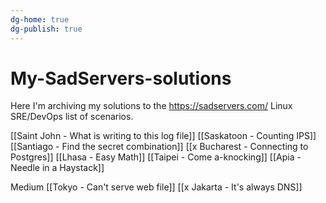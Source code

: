 ```yaml
---
dg-home: true
dg-publish: true
---
```

# My-SadServers-solutions
Here I'm archiving my solutions to the https://sadservers.com/ Linux SRE/DevOps list of scenarios.

[[Saint John - What is writing to this log file]]
[[Saskatoon - Counting IPS]]
[[Santiago - Find the secret combination]]
[[x Bucharest - Connecting to Postgres]]
[[Lhasa - Easy Math]]
[[Taipei - Come a-knocking]]
[[Apia - Needle in a Haystack]]

Medium
[[Tokyo - Can't serve web file]]
[[x Jakarta - It's always DNS]]
